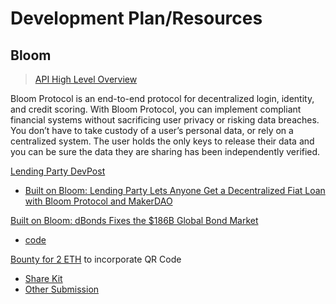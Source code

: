 # Development Plan/Resources


## Bloom
> [API High Level Overview](https://blog.hellobloom.io/sponsoring-eth-sf-hackathon-api-prize-bloom-protocol-api-overview-d9630d663b98)

Bloom Protocol is an end-to-end protocol for decentralized login, identity, and credit scoring. With Bloom Protocol, you can implement compliant financial systems without sacrificing user privacy or risking data breaches. You don’t have to take custody of a user’s personal data, or rely on a centralized system. The user holds the only keys to release their data and you can be sure the data they are sharing has been independently verified.

[Lending Party DevPost](https://devpost.com/software/lendingparty)
* [Built on Bloom: Lending Party Lets Anyone Get a Decentralized Fiat Loan with Bloom Protocol and MakerDAO](https://blog.hellobloom.io/built-on-bloom-lending-party-lets-anyone-get-a-decentralized-fiat-loan-with-bloom-protocol-and-56de8d660b3c)

[Built on Bloom: dBonds Fixes the $186B Global Bond Market](https://blog.hellobloom.io/built-on-bloom-dbonds-fixes-the-186b-global-bond-market-ffddaa6ed5b1)
* [code](https://github.com/carlosgj94/status-hackathon)

[Bounty for 2 ETH](https://gitcoin.co/issue/hellobloom/share-kit/28/1857) to incorporate QR Code
* [Share Kit](https://github.com/hellobloom/share-kit)
* [Other Submission](https://github.com/vikaskyadav/bloom-login)
